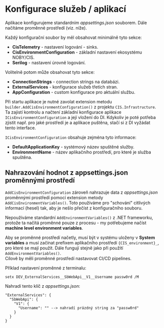 ﻿# Konfigurace služeb / aplikací
Aplikace konfigurujeme standardním *appsettings.json* souborem. Dále načítáme proměnné prostředí (viz. níže).

Každý konfigurační soubor by měl obsahovat minimálně tyto sekce:
- **CisTelemetry** - nastavení logování - sinks.
- **CisEnvironmentConfiguration** - základní nastavení ekosystému NOBY/CIS.
- **Serilog** - nastavení úrovně logování.

Volitelně potom může obsahovat tyto sekce:
- **ConnectionStrings** - connection strings na databázi.
- **ExternalServices** - konfigurace služeb třetích stran.
- **AppConfiguration** - custom konfigurace pro aktuální službu.

Při startu aplikace je nutné zavolat extension metodu `builder.AddCisEnvironmentConfiguration()` z projektu `CIS.Infrastructure`.
Ta zajistí kontrolu a načtení základní konfigurace aplikace `ICisEnvironmentConfiguration` a její vložení do DI.
Kdykoliv je poté potřeba zjistit např. pro jaké prostředí je a aplikace puštěna, stačí si z DI vyžádat tento interface.

`ICisEnvironmentConfiguration` obsahuje zejména tyto informace:
- **DefaultApplicationKey** - systémový název spuštěné služby.
- **EnvironmentName** - název aplikačního prostředí, pro které je služba spuštěna.

## Nahrazování hodnot z appsettings.json proměnnými prostředí
`AddCisEnvironmentConfiguration` zároveň nahrazuje data z *appsettings.json* proměnnými prostředí pomocí extension metody `AddCisEnvironmentVariables()`.
Toto používáme pro "schování" citlivých informací (hesel) tak, aby je nešlo přečíst z konfiguračního souboru.

Nepoužíváme standardní `AddEnvironmentVariables()` z .NET frameworku, protože ta načítá proměnné pouze z procesu - my potřebujeme načíst **machine level environment variables**.

Aby se proměnné prostředí načetly, musí být v systému uloženy v **System variables** a musí začínat prefixem aplikačního prostředí `{CIS_environment}_`, pro které se mají použít.
Dále fungují stejně jako při použití `AddEnvironmentVariables()`.  
Cílově by měli proměnné prostředí nastavovat CI/CD pipelines.

Příklad nastavení proměnné z terminalu:
```
setx DEV_ExternalServices__SbWebApi__V1__Username passw0rd /M
```
Nahradí tento klíč z *appsettings.json*:
```
"ExternalServices": {
  "SbWebApi": {
    "V1": {
      "Username": "" --> nahradí prázdný string za "passw0rd"
    }
  }
}
```
